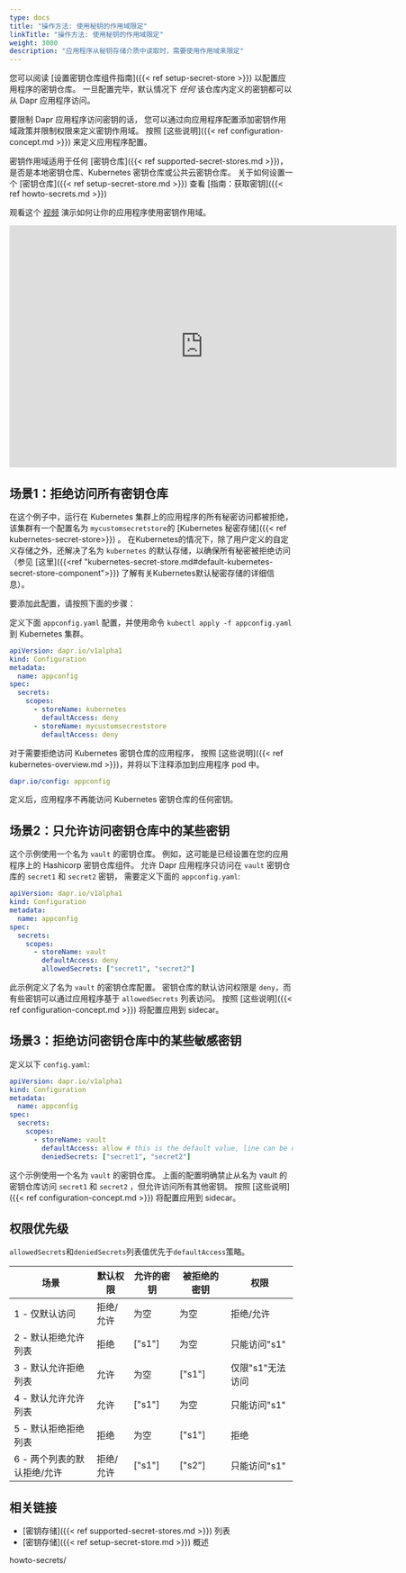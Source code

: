 ```yaml
---
type: docs
title: "操作方法: 使用秘钥的作用域限定"
linkTitle: "操作方法: 使用秘钥的作用域限定"
weight: 3000
description: "应用程序从秘钥存储介质中读取时，需要使用作用域来限定"
---
```


您可以阅读 [设置密钥仓库组件指南]({{< ref setup-secret-store >}}) 以配置应用程序的密钥仓库。 一旦配置完毕，默认情况下 *任何* 该仓库内定义的密钥都可以从 Dapr 应用程序访问。

要限制 Dapr 应用程序访问密钥的话， 您可以通过向应用程序配置添加密钥作用域政策并限制权限来定义密钥作用域。 按照 [这些说明]({{< ref configuration-concept.md >}}) 来定义应用程序配置。

密钥作用域适用于任何 [密钥仓库]({{< ref supported-secret-stores.md >}})， 是否是本地密钥仓库、Kubernetes 密钥仓库或公共云密钥仓库。 关于如何设置一个 [密钥仓库]({{< ref setup-secret-store.md >}}) 查看 [指南：获取密钥]({{< ref howto-secrets.md >}})

观看这个 [视频](https://youtu.be/j99RN_nxExA?start=2272) 演示如何让你的应用程序使用密钥作用域。

<div class="embed-responsive embed-responsive-16by9">
<iframe width="688" height="430" src="https://www.youtube.com/embed/j99RN_nxExA?start=2272" frameborder="0" allow="accelerometer; autoplay; clipboard-write; encrypted-media; gyroscope; picture-in-picture" allowfullscreen></iframe>
</div>

## 场景1：拒绝访问所有密钥仓库

在这个例子中，运行在 Kubernetes 集群上的应用程序的所有秘密访问都被拒绝，该集群有一个配置名为 `mycustomsecretstore`的 [Kubernetes 秘密存储]({{< ref kubernetes-secret-store>}}) 。 在Kubernetes的情况下，除了用户定义的自定义存储之外，还解决了名为 `kubernetes` 的默认存储，以确保所有秘密被拒绝访问（参见 [这里]({{<ref "kubernetes-secret-store.md#default-kubernetes-secret-store-component">}}) 了解有关Kubernetes默认秘密存储的详细信息）。

要添加此配置，请按照下面的步骤：

定义下面 `appconfig.yaml` 配置，并使用命令 `kubectl apply -f appconfig.yaml` 到 Kubernetes 集群。

```yaml
apiVersion: dapr.io/v1alpha1
kind: Configuration
metadata:
  name: appconfig
spec:
  secrets:
    scopes:
      - storeName: kubernetes
        defaultAccess: deny
      - storeName: mycustomsecreststore
        defaultAccess: deny
```

对于需要拒绝访问 Kubernetes 密钥仓库的应用程序， 按照 [这些说明]({{< ref kubernetes-overview.md >}})，并将以下注释添加到应用程序 pod 中。

```yaml
dapr.io/config: appconfig
```

定义后，应用程序不再能访问 Kubernetes 密钥仓库的任何密钥。

## 场景2：只允许访问密钥仓库中的某些密钥

这个示例使用一个名为 `vault` 的密钥仓库。 例如，这可能是已经设置在您的应用程序上的 Hashicorp 密钥仓库组件。 允许 Dapr 应用程序只访问在 `vault` 密钥仓库的 `secret1` 和 `secret2` 密钥， 需要定义下面的 `appconfig.yaml`:

```yaml
apiVersion: dapr.io/v1alpha1
kind: Configuration
metadata:
  name: appconfig
spec:
  secrets:
    scopes:
      - storeName: vault
        defaultAccess: deny
        allowedSecrets: ["secret1", "secret2"]
```

此示例定义了名为 `vault` 的密钥仓库配置。 密钥仓库的默认访问权限是 `deny`，而有些密钥可以通过应用程序基于 `allowedSecrets` 列表访问。 按照 [这些说明]({{< ref configuration-concept.md >}}) 将配置应用到 sidecar。

## 场景3：拒绝访问密钥仓库中的某些敏感密钥

定义以下 `config.yaml`:

```yaml
apiVersion: dapr.io/v1alpha1
kind: Configuration
metadata:
  name: appconfig
spec:
  secrets:
    scopes:
      - storeName: vault
        defaultAccess: allow # this is the default value, line can be omitted
        deniedSecrets: ["secret1", "secret2"]
```

这个示例使用一个名为 `vault` 的密钥仓库。 上面的配置明确禁止从名为 vault 的密钥仓库访问 `secret1` 和 `secret2` ，但允许访问所有其他密钥。 按照 [这些说明]({{< ref configuration-concept.md >}}) 将配置应用到 sidecar。

## 权限优先级

`allowedSecrets`和`deniedSecrets`列表值优先于`defaultAccess`策略。

| 场景               | 默认权限  | 允许的密钥  | 被拒绝的密钥 | 权限         |
| ---------------- | ----- | ------ | ------ | ---------- |
| 1 - 仅默认访问        | 拒绝/允许 | 为空     | 为空     | 拒绝/允许      |
| 2 - 默认拒绝允许列表     | 拒绝    | ["s1"] | 为空     | 只能访问"s1"   |
| 3 - 默认允许拒绝列表     | 允许    | 为空     | ["s1"] | 仅限"s1"无法访问 |
| 4 - 默认允许允许列表     | 允许    | ["s1"] | 为空     | 只能访问"s1"   |
| 5 - 默认拒绝拒绝列表     | 拒绝    | 为空     | ["s1"] | 拒绝         |
| 6 - 两个列表的默认拒绝/允许 | 拒绝/允许 | ["s1"] | ["s2"] | 只能访问"s1"   |

## 相关链接
* [密钥存储]({{< ref supported-secret-stores.md >}}) 列表
* [密钥存储]({{< ref setup-secret-store.md >}}) 概述

howto-secrets/
